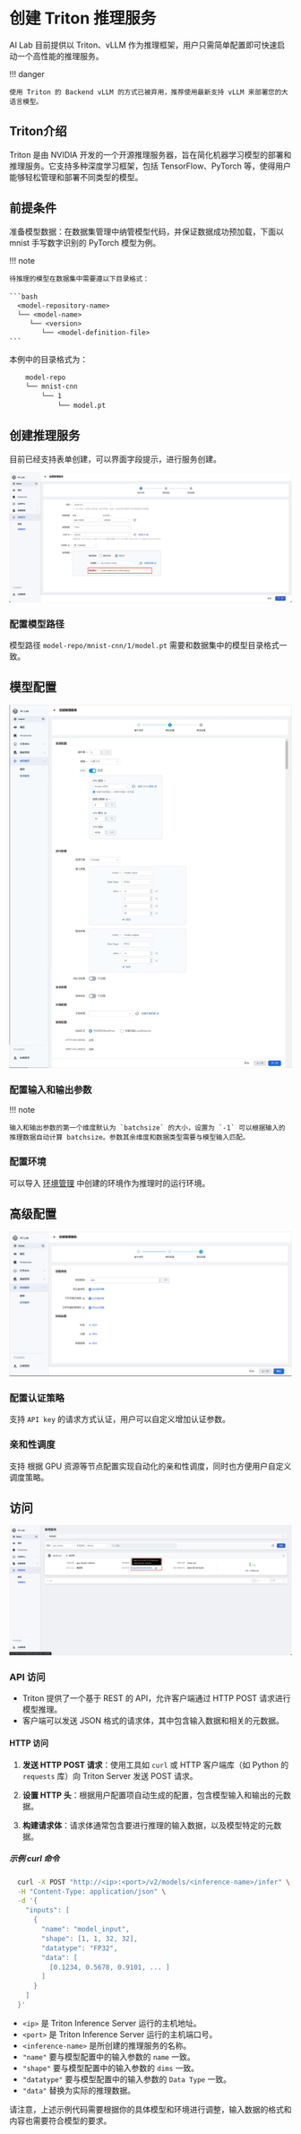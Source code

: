 # 创建 Triton 推理服务

AI Lab 目前提供以 Triton、vLLM 作为推理框架，用户只需简单配置即可快速启动一个高性能的推理服务。

!!! danger

    使用 Triton 的 Backend vLLM 的方式已被弃用，推荐使用最新支持 vLLM 来部署您的大语言模型。

## Triton介绍

Triton 是由 NVIDIA 开发的一个开源推理服务器，旨在简化机器学习模型的部署和推理服务。它支持多种深度学习框架，包括 TensorFlow、PyTorch 等，使得用户能够轻松管理和部署不同类型的模型。

## 前提条件

准备模型数据：在数据集管理中纳管模型代码，并保证数据成功预加载，下面以 mnist 手写数字识别的 PyTorch 模型为例。

!!! note

    待推理的模型在数据集中需要遵以下目录格式：

    ```bash
      <model-repository-name>
      └── <model-name>
         └── <version>
            └── <model-definition-file>
    ```

本例中的目录格式为：

```bash
    model-repo
    └── mnist-cnn
        └── 1
            └── model.pt
```

## 创建推理服务

目前已经支持表单创建，可以界面字段提示，进行服务创建。

![点击创建](../images/triton-infer-0.png)

### 配置模型路径

模型路径 `model-repo/mnist-cnn/1/model.pt` 需要和数据集中的模型目录格式一致。

## 模型配置

![点击创建](../images/triton-infer-1.png)

### 配置输入和输出参数

!!! note

    输入和输出参数的第一个维度默认为 `batchsize` 的大小，设置为 `-1` 可以根据输入的推理数据自动计算 batchsize。参数其余维度和数据类型需要与模型输入匹配。

### 配置环境

可以导入 [环境管理](../dataset/environments.md) 中创建的环境作为推理时的运行环境。

## 高级配置

![点击创建](../images/triton-infer-2.png)

### 配置认证策略

支持 `API key` 的请求方式认证，用户可以自定义增加认证参数。

### 亲和性调度

支持 根据 GPU 资源等节点配置实现自动化的亲和性调度，同时也方便用户自定义调度策略。

## 访问

![点击创建](../images/triton-infer-3.png)

### API 访问

- Triton 提供了一个基于 REST 的 API，允许客户端通过 HTTP POST 请求进行模型推理。
- 客户端可以发送 JSON 格式的请求体，其中包含输入数据和相关的元数据。

#### HTTP 访问

1. **发送 HTTP POST 请求**：使用工具如 `curl` 或 HTTP 客户端库（如 Python 的 `requests` 库）向 Triton Server 发送 POST 请求。

2. **设置 HTTP 头**：根据用户配置项自动生成的配置，包含模型输入和输出的元数据。

3. **构建请求体**：请求体通常包含要进行推理的输入数据，以及模型特定的元数据。

##### 示例 curl 命令

```bash
  curl -X POST "http://<ip>:<port>/v2/models/<inference-name>/infer" \
  -H "Content-Type: application/json" \
  -d '{
    "inputs": [
      {
        "name": "model_input",            
        "shape": [1, 1, 32, 32],          
        "datatype": "FP32",               
        "data": [
          [0.1234, 0.5678, 0.9101, ... ]  
        ]
      }
    ]
  }'
```

- `<ip>` 是 Triton Inference Server 运行的主机地址。
- `<port>` 是 Triton Inference Server 运行的主机端口号。
- `<inference-name>` 是所创建的推理服务的名称。
- `"name"` 要与模型配置中的输入参数的 `name` 一致。
- `"shape"` 要与模型配置中的输入参数的 `dims` 一致。
- `"datatype"` 要与模型配置中的输入参数的 `Data Type` 一致。
- `"data"` 替换为实际的推理数据。

请注意，上述示例代码需要根据你的具体模型和环境进行调整，输入数据的格式和内容也需要符合模型的要求。
